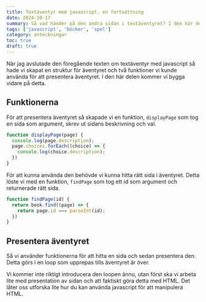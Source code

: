 ```yaml
---
title: Textäventyr med javascript, en fortsättning
date: 2024-10-17
summary: Så vad händer på den andra sidan i textäventyret? I den här delen så använder vi den skapade strukturen för att presentera äventyret.
tags: ['javascript', 'böcker', 'spel']
category: anteckningar
toc: true
draft: true
---
```


När jag avslutade den föregående texten om textäventyr med javascript så hade vi skapat en struktur för äventyret och två funktioner vi kunde använda för att presentera äventyret. I den här delen kommer vi bygga vidare på detta.

## Funktionerna

För att presentera äventyret så skapade vi en funktion, `displayPage` som tog en sida som argument, skrev ut sidans beskrivning och val. 

```js
function displayPage(page) {
  console.log(page.description);
  page.choices.forEach((choice) => {
    console.log(choice.description);
  })
}
```

För att kunna använda den behövde vi kunna hitta rätt sida i äventyret. Detta löste vi med en funktion, `findPage` som tog ett id som argument och returnerade rätt sida.

```js
function findPage(id) {
  return book.find((page) => {
    return page.id === parseInt(id);
  })
}
```

## Presentera äventyret

Så vi använder funktionerna för att hitta en sida och sedan presentera den. Detta görs i en loop som upprepas tills äventyret är över.

Vi kommer inte riktigt introducera den loopen ännu, utan först ska vi arbeta lite med presentation av sidan och att faktiskt göra detta med HTML. Det låter oss utforska lite hur du kan använda javascript för att manipulera HTML.